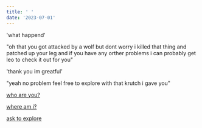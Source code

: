 ```yaml
---
title: ' '
date: '2023-07-01'
---
```


'what happend'

"oh that you got attacked by a wolf but dont worry i killed that thing and patched up your leg and if you have any orther problems i can probably get leo to check it out for you"

'thank you im greatful'

"yeah no problem feel free to explore with that krutch i gave you"


[who are you?](d1)

[where am i?](d2)

[ask to explore](d5)